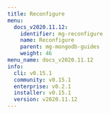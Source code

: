 ```yaml
---
title: Reconfigure
menu:
  docs_v2020.11.12:
    identifier: mg-reconfigure
    name: Reconfigure
    parent: mg-mongodb-guides
    weight: 46
menu_name: docs_v2020.11.12
info:
  cli: v0.15.1
  community: v0.15.1
  enterprise: v0.2.1
  installer: v0.15.1
  version: v2020.11.12
---
```


